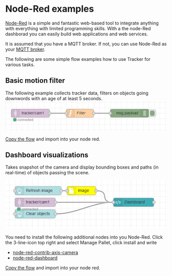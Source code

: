 # Node-Red examples
[Node-Red]() is a simple and fantastic web-based tool to integrate anything with everything with limited programming skills.  With a the node-Red dashborad you can easily build web applications and web services.

It is assumed that you have a MQTT broker.  If not, you can use Node-Red as your [MQTT broker](https://flows.nodered.org/node/node-red-contrib-aedes).

The following are some simple flow examples how to use Tracker for various tasks.

## Basic motion filter
The following example collects tracker data, filters on objects going downwords with an age of at least 5 seconds.
![home](pictures/filter.png)

[Copy the flow](flows/filter.json) and import into your node red.

## Dashboard visualizations
Takes  snapshot of the camera and display bounding boxes and paths (in real-time) of objects passing the scene.

![home](pictures/visualize.png)

You need to install the following additional nodes into you Node-Red. Click the 3-line-icon top right and select Manage Pallet, click install and write
- [node-red-contrib-axis-camera](https://flows.nodered.org/node/node-red-contrib-axis-camera)
- [node-red-dashboard](https://flows.nodered.org/node/node-red-dashboard)

[Copy the flow](flows/visualization.json) and import into your node red.
